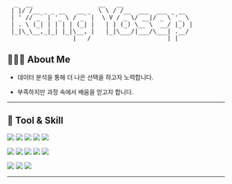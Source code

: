 <pre>
  _  __                  __   __
 | |/ /__ _ _ __   __ _  \ \ / /__  ___  ___ _ __  
 | ' // _` | '_ \ / _` |  \ V / _ \/ __|/ _ \ '_ \
 | . \ (_| | | | | (_| |   | | (_) \__ \  __/ |_) |
 |_|\_\__,_|_| |_|\__, |   |_|\___/|___/\___| .__/
                  |___/                     |_|
</pre>


## 👩🏻‍💻 About Me

- 데이터 분석을 통해 더 나은 선택을 하고자 노력합니다.

- 부족하지만 과정 속에서 배움을 얻고자 합니다.

---

## 🔨 Tool & Skill

<img src="https://img.shields.io/badge/Python-3776AB?style=flat-square&logo=Python&logoColor=white"> <img src="https://img.shields.io/badge/Pandas-150458?style=flat-square&logo=Pandas&logoColor=white"> <img src="https://img.shields.io/badge/numpy-013243?style=flat-square&logo=numpy&logoColor=white"> <img src="https://img.shields.io/badge/mariadb-003545?style=flat-square&logo=mariadb&logoColor=white"> <img src="https://img.shields.io/badge/flask-000000?style=flat-square&logo=flask&logoColor=white">

<img src="https://img.shields.io/badge/Jupyter-F37626?style=flat-square&logo=Jupyter&logoColor=white"> <img src="https://img.shields.io/badge/-Git-F05032?style=flat-square&logo=git&logoColor=white"> <img src="https://img.shields.io/badge/-HTML5-E34F26?style=flat-square&logo=html5&logoColor=white"> <img src="https://img.shields.io/badge/CSS3-EC407A?style=flat-square&logo=CSS3&logoColor=white"> <img src="https://img.shields.io/badge/scikitlearn-F7931E?style=flat-square&logo=scikitlearn&logoColor=white">

<img src="https://img.shields.io/badge/opencv-EA7E20?style=flat-square&logo=opencv&logoColor=white"> <img src="https://img.shields.io/badge/tensorflow-FF6F00?style=flat-square&logo=tensorflow&logoColor=white"> <img src="https://img.shields.io/badge/keras-D00000?style=flat-square&logo=keras&logoColor=white">


---
